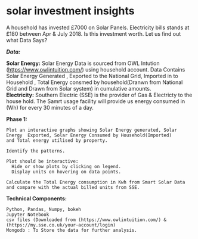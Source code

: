 # solar investment insights
A household has invested £7000 on Solar Panels. Electricity bills stands at £180 between Apr &amp; July 2018. Is this investment worth. Let us find out what Data Says?

***Data:*** 

  **Solar Energy:** Solar Energy Data is sourced from OWL Intution (https://www.owlintuition.com/) using household account.
        Data Contains Solar Energy Generated , Exported to the National Grid, Imported in to Household , 
        Total Energy consmed by   household(Dranwn from National Grid and Drawn from Solar system) in cumulative amounts.  
  **Electricity:** Southern Electric (SSE) is the provider of Gas & Electricty to the house hold. 
        The Samrt usage facility will provide us energy consumed in (Wh) for every 30 minutes of a day.
 
**Phase 1:**

    Plot an interactive graphs showing Solar Energy generated, Solar Energy  Exported, Solar Energy Consumed by Household(Imported)
    and Total energy utilised by property. 
    
    Identify the patterns.
    
    Plot should be interactive: 
      Hide or show plots by clicking on legend.
      Display units on hovering on data points.
      
    Calculate the Total Energy consumption in Kwh from Smart Solar Data and compare with the actual billed units from SSE.
    
**Technical Components:**

    Python, Pandas, Numpy, bokeh
    Jupyter Notebook
    csv files (Downloaded from (https://www.owlintuition.com/) & (https://my.sse.co.uk/your-account/login)
    Mongodb : To Store the data for further analysis.
    
        
  

